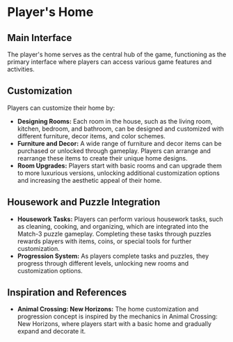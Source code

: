 # Player's Home

## Main Interface
The player's home serves as the central hub of the game, functioning as the primary interface where players can access various game features and activities.

## Customization
Players can customize their home by:
- **Designing Rooms:** Each room in the house, such as the living room, kitchen, bedroom, and bathroom, can be designed and customized with different furniture, decor items, and color schemes.
- **Furniture and Decor:** A wide range of furniture and decor items can be purchased or unlocked through gameplay. Players can arrange and rearrange these items to create their unique home designs.
- **Room Upgrades:** Players start with basic rooms and can upgrade them to more luxurious versions, unlocking additional customization options and increasing the aesthetic appeal of their home.

## Housework and Puzzle Integration
- **Housework Tasks:** Players can perform various housework tasks, such as cleaning, cooking, and organizing, which are integrated into the Match-3 puzzle gameplay. Completing these tasks through puzzles rewards players with items, coins, or special tools for further customization.
- **Progression System:** As players complete tasks and puzzles, they progress through different levels, unlocking new rooms and customization options.

## Inspiration and References
- **Animal Crossing: New Horizons:** The home customization and progression concept is inspired by the mechanics in Animal Crossing: New Horizons, where players start with a basic home and gradually expand and decorate it.
